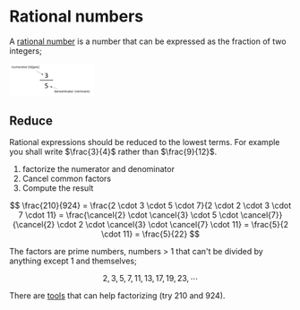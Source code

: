 # Rational numbers

A [rational number](https://en.wikipedia.org/wiki/Rational_number)
is a number that can be expressed as the fraction of two integers;

<img src="rational.svg" width="30%" />


## Reduce


Rational expressions should be reduced to the lowest terms. For
example you shall write $\frac{3}{4}$
rather than $\frac{9}{12}$.

1. factorize the numerator and denominator
2. Cancel common factors
3. Compute the result

$$
\frac{210}{924} =
\frac{2 \cdot 3 \cdot 5 \cdot 7}{2 \cdot 2 \cdot 3 \cdot 7 \cdot 11} =
\frac{\cancel{2} \cdot \cancel{3} \cdot 5 \cdot \cancel{7}}
     {\cancel{2} \cdot 2 \cdot \cancel{3} \cdot \cancel{7} \cdot 11} =
\frac{5}{2 \cdot 11} = \frac{5}{22}
$$

The factors are prime numbers, numbers > 1 that can't be divided by
anything except 1 and themselves;

$$2, 3, 5, 7, 11, 13, 17, 19, 23, \cdots $$

There are [tools](https://www.calculatorsoup.com/calculators/math/prime-factors.php)
that can help factorizing (try 210 and 924).

<!-- <script>MathJax={chtml:{displayAlign:'left',displayIndent:"2em"}}</script> -->

